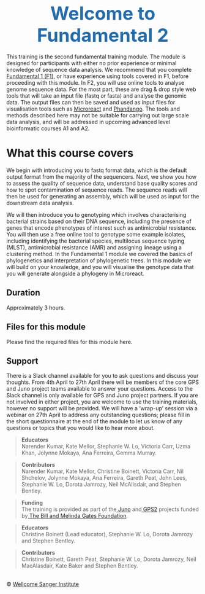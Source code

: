 <h1 style="text-align:center"><span style="color:#246CAA; font-size:1.70em">Welcome to Fundamental 2</span></h1>

This training is the second fundamental training module. The module is designed for participants with either  no prior experience or minimal knowledge of sequence data analysis. We recommend that you complete [Fundamental 1 (F1)](https://training.bactgen.sanger.ac.uk/#/F1/), or have experience using tools covered in F1, before proceeding with this module. In F2, you will use online tools to analyse genome sequence data. For the most part, these are drag & drop style web tools that will take an input file (fastq or fasta) and analyse the genomic data. The output files can then be saved and used as input files for visualisation tools such as [Microreact](https://microreact.org/showcase) and [Phandango](https://github.com/jameshadfield/phandango/wiki). The tools and methods described here may not be suitable for carrying out large scale data analysis, and will be addressed in upcoming advanced level bioinformatic courses A1 and A2.

# What this course covers
We begin with introducing you to fastq format data, which is the default output format from the majority of the sequencers. Next, we show you how to assess the quality of sequence data, understand base quality scores and how to spot contamination of sequence reads. The sequence reads will then be used for generating an assembly, which will be used as input for the downstream data analysis.

We will then introduce you to genotyping which involves characterising bacterial strains based on their DNA sequence, including the presence of genes that encode phenotypes of interest such as antimicrobial resistance. You will then use a free online tool to genotype some example isolates, including identifying the bacterial species, multilocus sequence typing (MLST), antimicrobial resistance (AMR) and assigning lineage using a clustering method. In the Fundamental 1 module we covered the basics of phylogenetics and interpretation of phylogenetic trees. In this module we will build on your knowledge, and you will visualise the genotype data that you will generate alongside a phylogeny in Microreact.

## Duration
Approximately 3 hours.

## Files for this module
Please find the required files for this module here.

## Support
There is a Slack channel available for you to ask questions and discuss your thoughts. From 4th April to 27th April there will be members of the core GPS and Juno project teams available to answer your questions. Access to the Slack channel is only available for GPS and Juno project partners. If you are not involved in either project, you are welcome to use the training materials, however no support will be provided. We will have a ‘wrap-up’ session via a webinar on 27th April to address any outstanding questions; please fill in the short questionnaire at the end of the module to let us know of any questions or topics that you would like to hear more about.

>**Educators**
<br/>Narender Kumar, Kate Mellor, Stephanie W. Lo, Victoria Carr, Uzma Khan, Jolynne Mokaya, Ana Ferreira, Gemma Murray.

>**Contributors**
<br/>Narender Kumar, Kate Mellor, Christine Boinett, Victoria Carr, Nil Shchelov, Jolynne Mokaya, Ana Ferreira, Gareth Peat, John Lees, Stephanie W. Lo, Dorota Jamrozy, Neil McAlisdair, and Stephen Bentley.

>**Funding**
<br/>The training is provided as part of the[ Juno](https://www.gbsgen.net/) and[ GPS2](https://www.pneumogen.net/gps/) projects funded by[ The Bill and Melinda Gates Foundation](https://www.gatesfoundation.org/).

>**Educators**
<br/>Christine Boinett (Lead educator), Stephanie W. Lo, Dorota Jamrozy and Stephen Bentley.

>**Contributors**
<br/>Christine Boinett, Gareth Peat, Stephanie W. Lo, Dorota Jamrozy, Neil MacAlasdair, Kate Baker and Stephen Bentley.

</br>&copy; [Wellcome Sanger Institute](https://www.sanger.ac.uk/)
